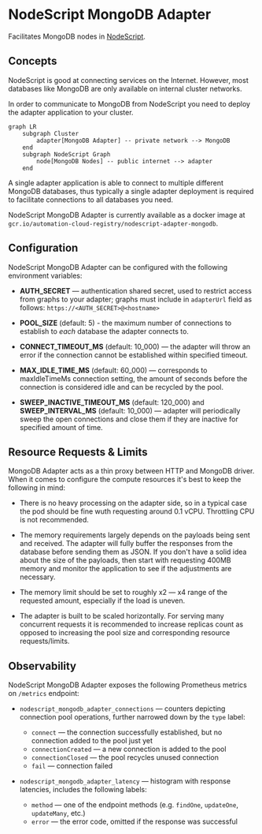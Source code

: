 # NodeScript MongoDB Adapter

Facilitates MongoDB nodes in [NodeScript](https://nodescript.dev).

## Concepts

NodeScript is good at connecting services on the Internet. However, most databases like MongoDB are only available on internal cluster networks.

In order to communicate to MongoDB from NodeScript you need to deploy the adapter application to your cluster.

```mermaid
graph LR
    subgraph Cluster
        adapter[MongoDB Adapter] -- private network --> MongoDB
    end
    subgraph NodeScript Graph
        node[MongoDB Nodes] -- public internet --> adapter
    end
```

A single adapter application is able to connect to multiple different MongoDB databases, thus typically a single adapter deployment is required to facilitate connections to all databases you need.

NodeScript MongoDB Adapter is currently available as a docker image at `gcr.io/automation-cloud-registry/nodescript-adapter-mongodb`.

## Configuration

NodeScript MongoDB Adapter can be configured with the following environment variables:

- **AUTH_SECRET** — authentication shared secret, used to restrict access from graphs to your adapter; graphs must include in `adapterUrl` field as follows: `https://<AUTH_SECRET>@<hostname>`

- **POOL_SIZE** (default: 5) - the maximum number of connections to establish to *each* database the adapter connects to.

- **CONNECT_TIMEOUT_MS** (default: 10_000) — the adapter will throw an error if the connection cannot be established within specified timeout.

- **MAX_IDLE_TIME_MS** (default: 60_000) — corresponds to maxIdleTimeMs connection setting, the amount of seconds before the connection is considered idle and can be recycled by the pool.

- **SWEEP_INACTIVE_TIMEOUT_MS** (default: 120_000) and **SWEEP_INTERVAL_MS** (default: 10_000) — adapter will periodically sweep the open connections and close them if they are inactive for specified amount of time.

## Resource Requests & Limits

MongoDB Adapter acts as a thin proxy between HTTP and MongoDB driver. When it comes to configure the compute resources it's best to keep the following in mind:

- There is no heavy processing on the adapter side, so in a typical case the pod should be fine wuth requesting around 0.1 vCPU. Throttling CPU is not recommended.

- The memory requirements largely depends on the payloads being sent and received. The adapter will fully buffer the responses from the database before sending them as JSON. If you don't have a solid idea about the size of the payloads, then start with requesting 400MB memory and monitor the application to see if the adjustments are necessary.

- The memory limit should be set to roughly x2 — x4 range of the requested amount, especially if the load is uneven.

- The adapter is built to be scaled horizontally. For serving many concurrent requests it is recommended to increase replicas count as opposed to increasing the pool size and corresponding resource requests/limits.

## Observability

NodeScript MongoDB Adapter exposes the following Prometheus metrics on `/metrics` endpoint:

- `nodescript_mongodb_adapter_connections` — counters depicting connection pool operations, further narrowed down by the `type` label:

    - `connect` — the connection successfully established, but no connection added to the pool just yet
    - `connectionCreated` — a new connection is added to the pool
    - `connectionClosed` — the pool recycles unused connection
    - `fail` — connection failed

- `nodescript_mongodb_adapter_latency` — histogram with response latencies, includes the following labels:

    - `method` — one of the endpoint methods (e.g. `findOne`, `updateOne`, `updateMany`, etc.)
    - `error` — the error code, omitted if the response was successful
